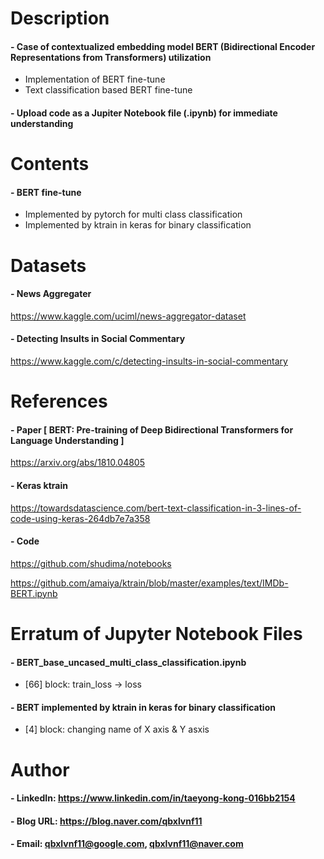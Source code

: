 Description
=============

#### - Case of contextualized embedding model BERT (Bidirectional Encoder Representations from Transformers) utilization
- Implementation of BERT fine-tune
- Text classification based BERT fine-tune
#### - Upload code as a Jupiter Notebook file (.ipynb) for immediate understanding


Contents
=============

#### - BERT fine-tune
- Implemented by pytorch for multi class classification
- Implemented by ktrain in keras for binary classification

Datasets
=============

#### - News Aggregater

https://www.kaggle.com/uciml/news-aggregator-dataset

#### - Detecting Insults in Social Commentary

https://www.kaggle.com/c/detecting-insults-in-social-commentary

References
=============

#### - Paper [ BERT: Pre-training of Deep Bidirectional Transformers for Language Understanding ]

https://arxiv.org/abs/1810.04805

#### - Keras ktrain

https://towardsdatascience.com/bert-text-classification-in-3-lines-of-code-using-keras-264db7e7a358

#### - Code

https://github.com/shudima/notebooks

https://github.com/amaiya/ktrain/blob/master/examples/text/IMDb-BERT.ipynb

Erratum of Jupyter Notebook Files
=============

#### - BERT_base_uncased_multi_class_classification.ipynb

- [66] block: train_loss -> loss

#### - BERT implemented by ktrain in keras for binary classification

- [4] block: changing name of X axis & Y asxis

Author
=============

#### - LinkedIn: https://www.linkedin.com/in/taeyong-kong-016bb2154

#### - Blog URL: https://blog.naver.com/qbxlvnf11

#### - Email: qbxlvnf11@google.com, qbxlvnf11@naver.com
